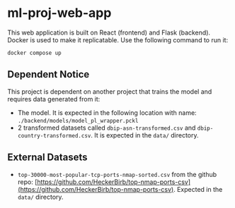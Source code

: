 # ml-proj-web-app

This web application is built on React (frontend) and Flask (backend). Docker is used to make it replicatable. Use the following command to run it:

```
docker compose up
```

## Dependent Notice

This project is dependent on another project that trains the model and requires data generated from it:

- The model. It is expected in the following location with name: `./backend/models/model_pl_wrapper.pckl`
- 2 transformed datasets called `dbip-asn-transformed.csv` and `dbip-country-transformed.csv`. It is expected in the `data/` directory.

## External Datasets

- `top-30000-most-popular-tcp-ports-nmap-sorted.csv` from the github repo: [https://github.com/HeckerBirb/top-nmap-ports-csv](https://github.com/HeckerBirb/top-nmap-ports-csv). Expected in the `data/` directory.
